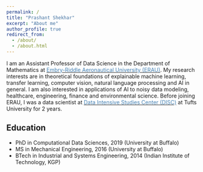 ```yaml
---
permalink: /
title: "Prashant Shekhar"
excerpt: "About me"
author_profile: true
redirect_from: 
  - /about/
  - /about.html
---
```


I am an Assistant Professor of Data Science in the Department of Mathematics at <a href="https://erau.edu/" target="_blank"><span style="color:SteelBlue">Embry-Riddle Aeronautical University (ERAU)</span></a>. My research interests are in theoretical foundations of explainable machine learning, transfer learning, computer vision, natural language processing and AI in general. I am also interested in applications of AI to noisy data modeling, healthcare, engineering, finance and environmental science. 
Before joining ERAU, I was a data scientist at <a href="https://disc.tufts.edu/" target="_blank"><span style="color:SteelBlue">Data Intensive Studies Center (DISC)</span></a> at Tufts University for 2 years.

## Education
- PhD in Computational Data Sciences, 2019 (University at Buffalo)
- MS in Mechanical Engineering, 2016 (University at Buffalo)
- BTech in Industrial and Systems Engineering, 2014 (Indian Institute of Technology, KGP)
